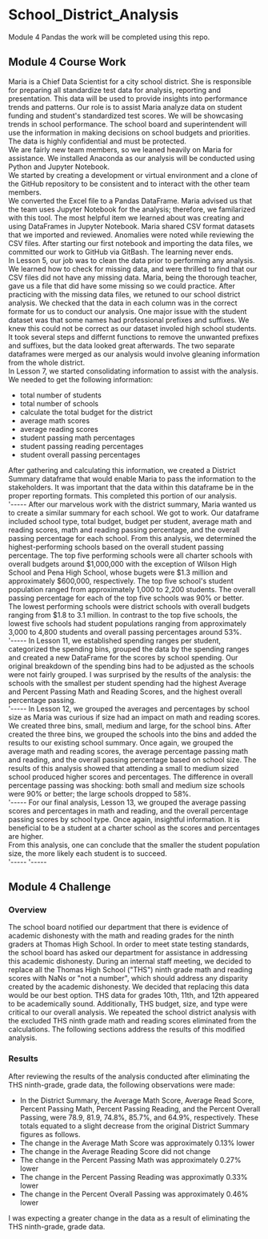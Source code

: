 # School_District_Analysis
Module 4 Pandas the work will be completed using this repo.  
##  Module 4 Course Work
  Maria is a Chief Data Scientist for a city school district.  She is responsible for preparing all standardize test data for analysis, reporting and presentation.  This data will be used to provide insights into performance trends and patterns.  Our role is to assist Maria analyze data on student funding and student's standardized test scores.  We will be showcasing trends in school performance.  The school board and superintendent will use the information in making decisions on school budgets and priorities.  The data is highly confidential and must be protected.  
  We are fairly new team members, so we leaned heavily on Maria for assistance.  We installed Anaconda as our analysis will be conducted using Python and Jupyter Notebook.   
We started by creating a development or virtual environment and a clone of the GitHub repository to be consistent and to interact with the other team members.   
We converted the Excel file to a Pandas DataFrame.  Maria advised us that the team uses Jupyter Notebook for the analysis; therefore, we familarized with this tool.  The most helpful item we learned about was creating and using DataFrames in Jupyter Notebook.  Maria shared CSV format datasets that we imported and reviewed.  Anomalies were noted while reviewing the CSV files.  After starting our first notebook and importing the data files, we committed our work to GitHub via GitBash.  The learning never ends.  
  In Lesson 5, our job was to clean the data prior to performing any analysis.  We learned how to check for missing data, and were thrilled to find that our CSV files did not have any missing data.  Maria, being the thorough teacher, gave us a file that did have some missing so we could practice.  After practicing with the missing data files, we retuned to our school district analysis.  We checked that the data in each column was in the correct formate for us to conduct our analysis.  One major issue with the student dataset was that some names had professional prefixes and suffixes.  We knew this could not be correct as our dataset involed high school students.  It took several steps and differnt functions to remove the unwanted prefixes and suffixes, but the data looked great afterwards.  The two separate dataframes were merged as our analysis would involve gleaning information from the whole district.  
  In Lesson 7, we started consolidating information to assist with the analysis.  We needed to get the following information:  
  * total number of students
  * total number of schools
  * calculate the total budget for the district
  * average math scores
  * average reading scores
  * student passing math percentages
  * student passing reading percentages
  * student overall passing percentages

After gathering and calculating this information, we created a District Summary dataframe that would enable Maria to pass the information to the stakeholders.  It was important that the data within this dataframe be in the proper reporting formats.  This completed this portion of our analysis.  
'-----
After our marvelous work with the district summary, Maria wanted us to create a similar summary for each school.  We got to work.  Our dataframe included school type, total budget, budget per student, average math and reading scores, math and reading passing percentage, and the overall passing percentage for each school.  From this analysis, we determined the highest-performing schools based on the overall student passing percentage.  The top five performing schools were all charter schools with overall budgets around $1,000,000 with the exception of Wilson High School and Pena High School, whose bugets were $1.3 million and approximately $600,000, respectively.  The top five school's student population ranged from approximately 1,000 to 2,200 students.  The overall passing percentage for each of the top five schools was 90% or better.  
The lowest performing schools were district schools with overall budgets ranging from $1.8 to 3.1 million.  In contrast to the top five schools, the lowest five schools had student populations ranging from approximately 3,000 to 4,800 students and overall passing percentages around 53%.  
'-----
In Lesson 11, we established spending ranges per student, categorized the spending bins, grouped the data by the spending ranges and created a new DataFrame for the scores by school spending.  Our original breakdown of the spending bins had to be adjusted as the schools were not fairly grouped.  I was surprised by the results of the analysis:  the schools with the smallest per student spending had the highest Average and Percent Passing Math and Reading Scores, and the highest overall percentage passing.  
'-----
In Lesson 12, we grouped the averages and percentages by school size as Maria was curious if size had an impact on math and reading scores.  We created three bins, small, medium and large, for the school bins.  After created the three bins, we grouped the schools into the bins and added the results to our existing school summary.  Once again, we grouped the average math and reading scores, the average percentage passing math and reading, and the overall passing percentage based on school size.  The results of this analysis showed that attending a small to medium sized school produced higher scores and percentages.  The difference in overall percentage passing was shocking:  both small and medium size schools were 90% or better; the large schools dropped to 58%.  
'-----
For our final analysis, Lesson 13, we grouped the average passing scores and percentages in math and reading, and the overall percentage passing scores by school type.  Once again, insightful information.  It is beneficial to be a student at a charter school as the scores and percentages are higher.  
From this analysis, one can conclude that the smaller the student population size, the more likely each student is to succeed.  
'-----
'-----
## Module 4 Challenge
### Overview
The school board notified our department that there is evidence of academic dishonesty with the math and reading grades for the ninth graders at Thomas High School.  In order to meet state testing standards, the school board has asked our department for assistance in addressing this academic dishonesty.  During an internal staff meeting, we decided to replace all the Thomas High School ("THS") ninth grade math and reading scores with NaNs or "not a number", which should address any disparity created by the academic dishonesty.  We decided that replacing this data would be our best option.  THS data for grades 10th, 11th, and 12th appeared to be academically sound.  Additionally, THS budget, size, and type were critical to our overall analysis.  We repeated the school district analysis with the excluded THS ninth grade math and reading scores eliminated from the calculations.  The following sections address the results of this modified analysis.  
### Results
After reviewing the results of the analysis conducted after eliminating the THS ninth-grade, grade data, the following observations were made:  
  - In the District Summary, the Average Math Score, Average Read Score, Percent Passing Math, Percent Passing Reading, and the Percent Overall Passing, were 78.9, 81.9, 74.8%, 85.7%, and 64.9%, respectively.  These totals equated to a slight decrease from the original District Summary figures as follows.  
  - The change in the Average Math Score was approximately 0.13% lower
  - The change in the Average Reading Score did not change
  - The change in the Percent Passing Math was approximately 0.27% lower
  - The change in the Percent Passing Reading was approximatly 0.33% lower
  - The change in the Percent Overall Passing was approximately 0.46% lower
 

I was expecting a greater change in the data as a result of eliminating the THS ninth-grade, grade data.  
